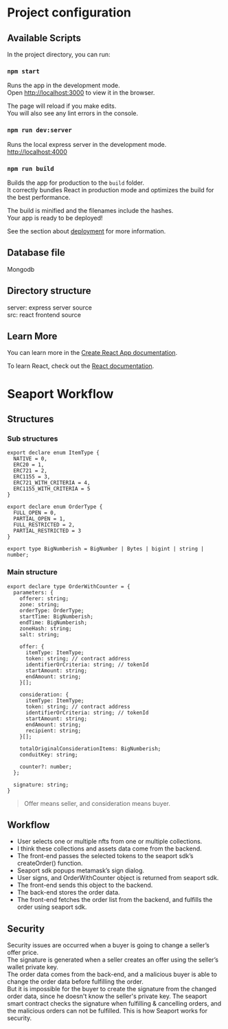 # Project configuration

## Available Scripts

In the project directory, you can run:

### `npm start`

Runs the app in the development mode.\
Open [http://localhost:3000](http://localhost:3000) to view it in the browser.

The page will reload if you make edits.\
You will also see any lint errors in the console.

### `npm run dev:server`

Runs the local express server in the development mode. [http://localhost:4000](http://localhost:4000)

### `npm run build`

Builds the app for production to the `build` folder.\
It correctly bundles React in production mode and optimizes the build for the best performance.

The build is minified and the filenames include the hashes.\
Your app is ready to be deployed!

See the section about [deployment](https://facebook.github.io/create-react-app/docs/deployment) for more information.

## Database file

Mongodb

## Directory structure

server: express server source\
src: react frontend source

## Learn More

You can learn more in the [Create React App documentation](https://facebook.github.io/create-react-app/docs/getting-started).

To learn React, check out the [React documentation](https://reactjs.org/).

# Seaport Workflow
## Structures
### Sub structures

```
export declare enum ItemType {
  NATIVE = 0,
  ERC20 = 1,
  ERC721 = 2,
  ERC1155 = 3,
  ERC721_WITH_CRITERIA = 4,
  ERC1155_WITH_CRITERIA = 5
}
```

```
export declare enum OrderType {
  FULL_OPEN = 0,
  PARTIAL_OPEN = 1,
  FULL_RESTRICTED = 2,
  PARTIAL_RESTRICTED = 3
}
```

```
export type BigNumberish = BigNumber | Bytes | bigint | string | number;
```

### Main structure

```
export declare type OrderWithCounter = {
  parameters: {
    offerer: string;
    zone: string;
    orderType: OrderType;
    startTime: BigNumberish;
    endTime: BigNumberish;
    zoneHash: string;
    salt: string;
 
    offer: {
      itemType: ItemType;
      token: string; // contract address
      identifierOrCriteria: string; // tokenId
      startAmount: string;
      endAmount: string;
    }[];
 
    consideration: {
      itemType: ItemType;
      token: string; // contract address
      identifierOrCriteria: string; // tokenId
      startAmount: string;
      endAmount: string;
      recipient: string;
    }[];
 
    totalOriginalConsiderationItems: BigNumberish;
    conduitKey: string;
 
    counter?: number;
  };
 
  signature: string;
}
```


>Offer means seller, and consideration means buyer.

## Workflow

- User selects one or multiple nfts from one or multiple collections.
- I think these collections and assets data come from the backend.
- The front-end passes the selected tokens to the seaport sdk’s createOrder() function.
- Seaport sdk popups metamask’s sign dialog.
- User signs, and OrderWithCounter object is returned from seaport sdk.
- The front-end sends this object to the backend.
- The back-end stores the order data.
- The front-end fetches the order list from the backend, and fulfills the order using seaport sdk.

## Security
Security issues are occurred when a buyer is going to change a seller’s offer price.  
The signature is generated when a seller creates an offer using the seller’s wallet private key.  
The order data comes from the back-end, and a malicious buyer is able to change the order data before fulfilling the order.  
But it is impossible for the buyer to create the signature from the changed order data, since he doesn't know the seller's private key.
The seaport smart contract checks the signature when fulfilling & cancelling orders, and the malicious orders can not be fulfilled.
This is how Seaport works for security.

